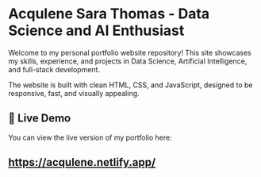 # Acqulene Sara Thomas - Data Science and AI Enthusiast

Welcome to my personal portfolio website repository! This site showcases my skills, experience, and projects in Data Science, Artificial Intelligence, and full-stack development.

The website is built with clean HTML, CSS, and JavaScript, designed to be responsive, fast, and visually appealing.

## 🔗 Live Demo

You can view the live version of my portfolio here:

## https://acqulene.netlify.app/

